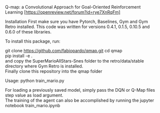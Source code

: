 Q-map: a Convolutional Approach for Goal-Oriented Reinforcement Learning [https://openreview.net/forum?id=rye7XnRqFm]

Installation
First make sure you have Pytorch, Baselines, Gym and Gym Retro installed. This code was written for versions 0.4.1, 0.1.5, 0.10.5 and 0.6.0 of these libraries.

To install this package, run:

git clone https://github.com/fabiopardo/qmap.git
cd qmap  
pip install -e .  
and copy the SuperMarioAllStars-Snes folder to the retro/data/stable directory where Gym Retro is installed.  
Finally clone this repository into the qmap folder  

Usage: python train_mario.py  

For loading a previously saved model, simply pass the DQN or Q-Map files step value as load argument.  
The training of the agent can also be accomplished by running the jupyter notebook train_mario.ipynb  
